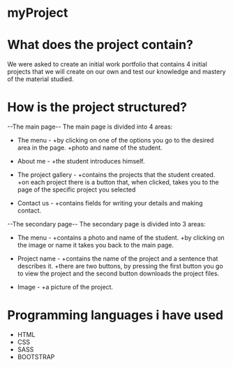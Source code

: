 # myProject

# What does the project contain?

We were asked to create an initial work portfolio that contains 4 initial projects that we will create on our own and test our
knowledge and mastery of the material studied.

# How is the project structured?

--The main page--
The main page is divided into 4 areas:
* The menu - +by clicking on one of the options you go to the desired area in the page.
             +photo and name of the student.
             
* About me - +the student introduces himself.

* The project gallery - +contains the projects that the student created.  
                        +on each project there is a button that, when clicked, takes you to the page of the specific project you selected
                        
* Contact us - +contains fields for writing your details and making contact.                       
  
--The secondary page--
The secondary page is divided into 3 areas:
* The menu - +contains a photo and name of the student.
             +by clicking on the image or name it takes you back to the main page.
             
* Project name - +contains the name of the project and a sentence that describes it.
                 +there are two buttons, by pressing the first button you go to view the project and the second button downloads the 
                 project files.
                 
* Image - +a picture of the project.                

# Programming languages i have used

* HTML
* CSS
* SASS
* BOOTSTRAP
